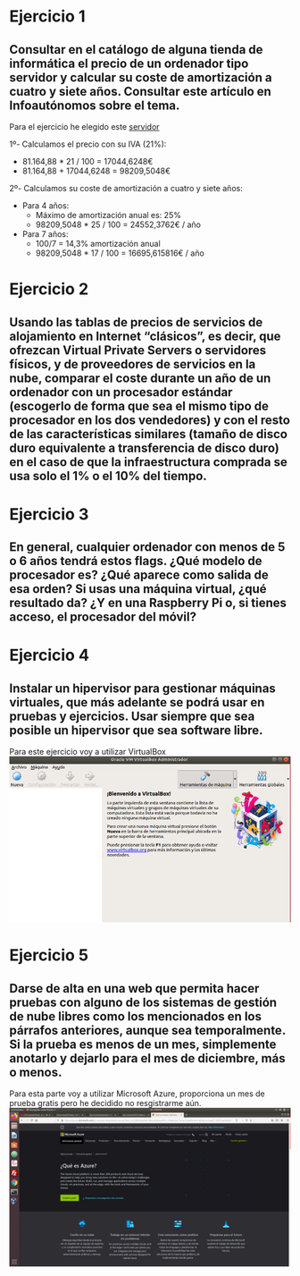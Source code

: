 # Ejercicio 1
## Consultar en el catálogo de alguna tienda de informática el precio de un ordenador tipo servidor y calcular su coste de amortización a cuatro y siete años. Consultar este artículo en Infoautónomos sobre el tema.

Para el ejercicio he elegido este [servidor](https://www.dell.com/es-es/work/shop/cty/pdp/spd/poweredge-r940xa/emea_r940xa_vi_vp)

1º- Calculamos el precio con su IVA (21%):
 - 81.164,88 * 21 / 100 = 17044,6248€
 - 81.164,88 + 17044,6248 = 98209,5048€

2º- Calculamos su coste de amortización a cuatro y siete años:
- Para 4 años:
   - Máximo de amortización anual es: 25%
   - 98209,5048 * 25 / 100 = 24552,3762€ / año
- Para 7 años:
   - 100/7 = 14,3% amortización anual
   - 98209,5048 * 17 / 100 = 16695,615816€ / año
    
# Ejercicio 2
## Usando las tablas de precios de servicios de alojamiento en Internet “clásicos”, es decir, que ofrezcan Virtual Private Servers o servidores físicos, y de proveedores de servicios en la nube, comparar el coste durante un año de un ordenador con un procesador estándar (escogerlo de forma que sea el mismo tipo de procesador en los dos vendedores) y con el resto de las características similares (tamaño de disco duro equivalente a transferencia de disco duro) en el caso de que la infraestructura comprada se usa solo el 1% o el 10% del tiempo.

# Ejercicio 3
## En general, cualquier ordenador con menos de 5 o 6 años tendrá estos flags. ¿Qué modelo de procesador es? ¿Qué aparece como salida de esa orden? Si usas una máquina virtual, ¿qué resultado da? ¿Y en una Raspberry Pi o, si tienes acceso, el procesador del móvil?

# Ejercicio 4
## Instalar un hipervisor para gestionar máquinas virtuales, que más adelante se podrá usar en pruebas y ejercicios. Usar siempre que sea posible un hipervisor que sea software libre.

Para este ejercicio voy a utilizar VirtualBox
![Error mostrar imagen](https://github.com/josemip98/EjerciciosIV/blob/master/Tema%201/Images/VirtualBox.png)

# Ejercicio 5
## Darse de alta en una web que permita hacer pruebas con alguno de los sistemas de gestión de nube libres como los mencionados en los párrafos anteriores, aunque sea temporalmente. Si la prueba es menos de un mes, simplemente anotarlo y dejarlo para el mes de diciembre, más o menos.

Para esta parte voy a utilizar Microsoft Azure, proporciona un mes de prueba gratis pero he decidido no resgistrarme aún.
![Error mostrar imagen](https://github.com/josemip98/EjerciciosIV/blob/master/Tema%201/Images/azure.png)

